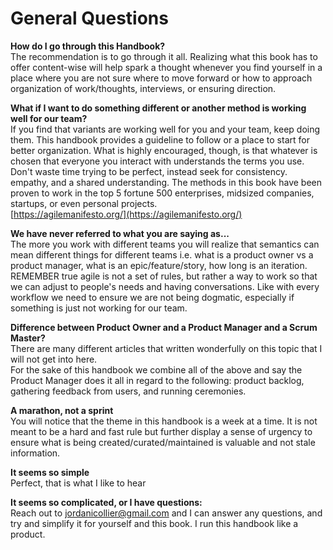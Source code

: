 # General Questions

**How do I go through this Handbook?**  
The recommendation is to go through it all. Realizing what this book has to offer content-wise will help spark a thought whenever you find yourself in a place where you are not sure where to move forward or how to approach organization of work/thoughts, interviews, or ensuring direction.  
  
**What if I want to do something different or another method is working well for our team?**  
If you find that variants are working well for you and your team, keep doing them. This handbook provides a guideline to follow or a place to start for better organization. What is highly encouraged, though, is that whatever is chosen that everyone you interact with understands the terms you use. Don't waste time trying to be  perfect, instead seek for consistency. empathy, and a shared understanding. The methods in this book have been proven to work in the top 5 fortune 500 enterprises, midsized companies, startups, or even personal projects.  
[https://agilemanifesto.org/](https://agilemanifesto.org/)   
  
**We have never referred to what you are saying as...**  
The more you work with different teams you will realize that semantics can mean different things for different teams i.e. what is a product owner vs a product manager, what is an epic/feature/story, how long is an iteration. REMEMBER true agile is not a set of rules, but rather a way to work so that we can adjust to people's needs and having conversations. Like with every workflow we need to ensure we are not being dogmatic, especially if something is just not working for our team.  
  
**Difference between Product Owner and a Product Manager and a Scrum Master?**   
There are many different articles that written wonderfully on this topic that I will not get into here.  
For the sake of this handbook we combine all of the above and say the Product Manager does it all in regard to the following: product backlog, gathering feedback from users, and running ceremonies.  
  
**A marathon, not a sprint**  
You will notice that the theme in this handbook is a week at a time. It is not meant to be a hard and fast rule but further display a sense of urgency to ensure what is being created/curated/maintained is valuable and not stale information.   
  
**It seems so simple**  
Perfect, that is what I like to hear  
  
**It seems so complicated, or I have questions:**  
Reach out to jordanicollier@gmail.com and I can answer any questions, and try and simplify it for yourself and this book. I run this handbook like a product.

